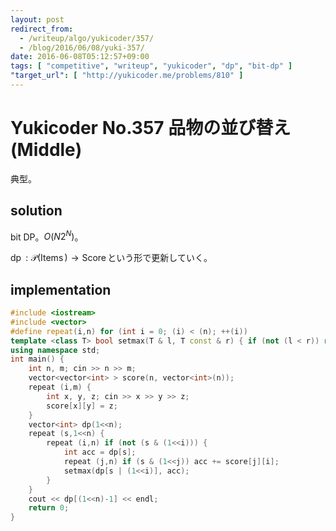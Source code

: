 ```yaml
---
layout: post
redirect_from:
  - /writeup/algo/yukicoder/357/
  - /blog/2016/06/08/yuki-357/
date: 2016-06-08T05:12:57+09:00
tags: [ "competitive", "writeup", "yukicoder", "dp", "bit-dp" ]
"target_url": [ "http://yukicoder.me/problems/810" ]
---
```


# Yukicoder No.357 品物の並び替え (Middle)

典型。

## solution

bit DP。$O(N2^N)$。

$\operatorname{dp} : \mathcal{P}(\operatorname{Items}) \to \operatorname{Score}$という形で更新していく。

## implementation

``` c++
#include <iostream>
#include <vector>
#define repeat(i,n) for (int i = 0; (i) < (n); ++(i))
template <class T> bool setmax(T & l, T const & r) { if (not (l < r)) return false; l = r; return true; }
using namespace std;
int main() {
    int n, m; cin >> n >> m;
    vector<vector<int> > score(n, vector<int>(n));
    repeat (i,m) {
        int x, y, z; cin >> x >> y >> z;
        score[x][y] = z;
    }
    vector<int> dp(1<<n);
    repeat (s,1<<n) {
        repeat (i,n) if (not (s & (1<<i))) {
            int acc = dp[s];
            repeat (j,n) if (s & (1<<j)) acc += score[j][i];
            setmax(dp[s | (1<<i)], acc);
        }
    }
    cout << dp[(1<<n)-1] << endl;
    return 0;
}
```
